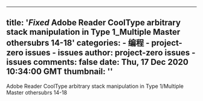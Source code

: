 
---
title: '_Fixed_ Adobe Reader CoolType arbitrary stack manipulation in Type 1_Multiple Master othersubrs 14-18'
categories: 
    - 编程
    - project-zero issues - issues
author: project-zero issues - issues
comments: false
date: Thu, 17 Dec 2020 10:34:00 GMT
thumbnail: ''
---

<div>   
Adobe Reader CoolType arbitrary stack manipulation in Type 1/Multiple Master othersubrs 14-18  
</div>
            